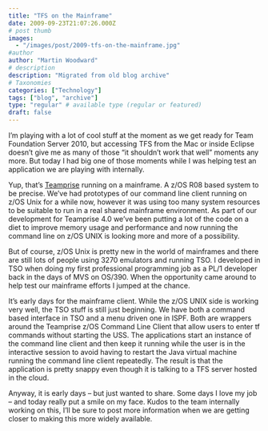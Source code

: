 ```yaml
---
title: "TFS on the Mainframe"
date: 2009-09-23T21:07:26.000Z
# post thumb
images:
  - "/images/post/2009-tfs-on-the-mainframe.jpg"
#author
author: "Martin Woodward"
# description
description: "Migrated from old blog archive"
# Taxonomies
categories: ["Technology"]
tags: ["blog", "archive"]
type: "regular" # available type (regular or featured)
draft: false
---
```


I’m playing with a lot of cool stuff at the moment as we get ready for Team Foundation Server 2010, but accessing TFS from the Mac or inside Eclipse doesn’t give me as many of those “it shouldn’t work that well” moments any more.  But today I had big one of those moments while I was helping test an application we are playing with internally.   

[](http://www.woodwardweb.com/WindowsLiveWriter/AccessingTFSfromtheMainframe_11B04/teampriz_2.png)   

Yup, that’s [Teamprise](http://www.teamprise.com) running on a mainframe.  A z/OS R08 based system to be precise.  We’ve had prototypes of our command line client running on z/OS Unix for a while now, however it was using too many system resources to be suitable to run in a real shared mainframe environment.  As part of our development for Teamprise 4.0 we’ve been putting a lot of the code on a diet to improve memory usage and performance and now running the command line on z/OS UNIX is looking more and more of a possibility.  

But of course, z/OS Unix is pretty new in the world of mainframes and there are still lots of people using 3270 emulators and running TSO.  I developed in TSO when doing my first professional programming job as a PL/1 developer back in the days of MVS on OS/390. When the opportunity came around to help test our mainframe efforts I jumped at the chance.  

It’s early days for the mainframe client.  While the z/OS UNIX side is working very well, the TSO stuff is still just beginning.  We have both a command based interface in TSO and a menu driven one in ISPF.  Both are wrappers around the Teamprise z/OS Command Line Client that allow users to enter tf commands without starting the USS.  The applications start an instance of the command line client and then keep it running while the user is in the interactive session to avoid having to restart the Java virtual machine running the command line client repeatedly.  The result is that the application is pretty snappy even though it is talking to a TFS server hosted in the cloud.  

Anyway, it is early days – but just wanted to share.  Some days I love my job – and today really put a smile on my face.  Kudos to the team internally working on this, I’ll be sure to post more information when we are getting closer to making this more widely available.